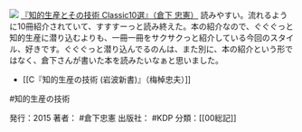 
[![](https://images-fe.ssl-images-amazon.com/images/I/51rvS3OJlbL._SL160_.jpg)](http://www.amazon.co.jp/exec/obidos/ASIN/B015ZHCN02/choiyaki81-22/ref=nosim)
[『知的生産とその技術 Classic10選』（倉下 忠憲）](http://www.amazon.co.jp/exec/obidos/ASIN/B015ZHCN02/choiyaki81-22/ref=nosim)
読みやすい。流れるように10冊紹介されていて、すすすーっと読み終えた。本の紹介なので、ぐぐぐっと知的生産に潜り込むよりも、一冊一冊をサクサクっと紹介している今回のスタイル、好きです。ぐぐぐっと潜り込んでるのんは、また別に、本の紹介という形ではなく、倉下さんが書いた本を読みたいなぁと思いました。

- [[C『知的生産の技術 (岩波新書)』（梅棹忠夫）]]

#知的生産の技術 

発行：2015
著者： #倉下忠憲 
出版社： #KDP 
分類：[[00総記]]